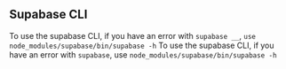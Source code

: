 ## Supabase CLI
 To use the supabase CLI, if you have an error with `supabase __`, `use node_modules/supabase/bin/supabase -h`
 To use the supabase CLI, if you have an error with `supabase`, use `node_modules/supabase/bin/supabase -h`
